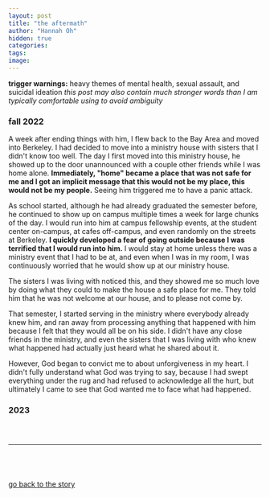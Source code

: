 ```yaml
---
layout: post
title: "the aftermath"
author: "Hannah Oh"
hidden: true
categories:
tags:
image:
---
```


**trigger warnings:** heavy themes of mental health, sexual assault, and suicidal ideation
*this post may also contain much stronger words than I am typically comfortable using to avoid ambiguity*

### fall 2022
A week after ending things with him, I flew back to the Bay Area and moved into Berkeley. I had decided to move into a ministry house with sisters that I didn't know too well. The day I first moved into this ministry house, he showed up to the door unannounced with a couple other friends while I was home alone. **Immediately, "home" became a place that was not safe for me and I got an implicit message that this would not be my place, this would not be my people.** Seeing him triggered me to have a panic attack.

As school started, although he had already graduated the semester before, he continued to show up on campus multiple times a week for large chunks of the day. I would run into him at campus fellowship events, at the student center on-campus, at cafes off-campus, and even randomly on the streets at Berkeley. **I quickly developed a fear of going outside because I was terrified that I would run into him.** I would stay at home unless there was a ministry event that I had to be at, and even when I was in my room, I was continuously worried that he would show up at our ministry house.

The sisters I was living with noticed this, and they showed me so much love by doing what they could to make the house a safe place for me. They told him that he was not welcome at our house, and to please not come by.

That semester, I started serving in the ministry where everybody already knew him, and ran away from processing anything that happened with him because I felt that they would all be on his side. I didn't have any close friends in the ministry, and even the sisters that I was living with who knew what happened had actually just heard what he shared about it.

However, God began to convict me to about unforgiveness in my heart. I didn't fully understand what God was trying to say, because I had swept everything under the rug and had refused to acknowledge all the hurt, but ultimately I came to see that God wanted me to face what had happened.

### 2023

` `  
` `  

---

` `  
<!-- ##### a -->
` `  
<!-- ##### b -->

<!-- button -->
<div class="pagination">
    <a class="pagination-button pagination-active" href="{{ site.baseurl }}/the-aftermath">go back to the story</a>
</div>
